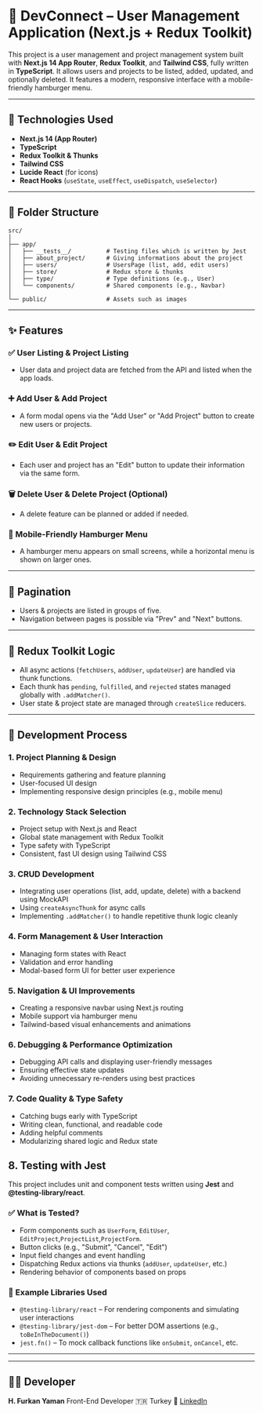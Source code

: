 # 📘 DevConnect – User Management Application (Next.js + Redux Toolkit)

This project is a user management and project management system built with **Next.js 14 App Router**, **Redux Toolkit**, and **Tailwind CSS**, fully written in **TypeScript**. It allows users and projects to be listed, added, updated, and optionally deleted. It features a modern, responsive interface with a mobile-friendly hamburger menu.

---

## 🚀 Technologies Used

- **Next.js 14 (App Router)**
- **TypeScript**
- **Redux Toolkit & Thunks**
- **Tailwind CSS**
- **Lucide React** (for icons)
- **React Hooks** (`useState`, `useEffect`, `useDispatch`, `useSelector`)

---

## 📂 Folder Structure

```
src/
│
├── app/
│   ├── __tests__/          # Testing files which is written by Jest
│   ├── about_project/      # Giving informations about the project
│   ├── users/              # UsersPage (list, add, edit users)
│   ├── store/              # Redux store & thunks
│   ├── type/               # Type definitions (e.g., User)
│   └── components/         # Shared components (e.g., Navbar)
│
└── public/                 # Assets such as images
```

---

## ✨ Features

### ✅ User Listing & Project Listing

- User data and project data are fetched from the API and listed when the app loads.

### ➕ Add User & Add Project

- A form modal opens via the "Add User" or "Add Project" button to create new users or projects.

### ✏️ Edit User & Edit Project

- Each user and project has an "Edit" button to update their information via the same form.

### 🗑️ Delete User & Delete Project (Optional)

- A delete feature can be planned or added if needed.

### 📱 Mobile-Friendly Hamburger Menu

- A hamburger menu appears on small screens, while a horizontal menu is shown on larger ones.

---

## 🔢 Pagination

- Users & projects are listed in groups of five.
- Navigation between pages is possible via "Prev" and "Next" buttons.

---

## 🧠 Redux Toolkit Logic

- All async actions (`fetchUsers`, `addUser`, `updateUser`) are handled via thunk functions.
- Each thunk has `pending`, `fulfilled`, and `rejected` states managed globally with `.addMatcher()`.
- User state & project state are managed through `createSlice` reducers.

---

## 🧪 Development Process

### 1. Project Planning & Design

- Requirements gathering and feature planning
- User-focused UI design
- Implementing responsive design principles (e.g., mobile menu)

### 2. Technology Stack Selection

- Project setup with Next.js and React
- Global state management with Redux Toolkit
- Type safety with TypeScript
- Consistent, fast UI design using Tailwind CSS

### 3. CRUD Development

- Integrating user operations (list, add, update, delete) with a backend using MockAPI
- Using `createAsyncThunk` for async calls
- Implementing `.addMatcher()` to handle repetitive thunk logic cleanly

### 4. Form Management & User Interaction

- Managing form states with React
- Validation and error handling
- Modal-based form UI for better user experience

### 5. Navigation & UI Improvements

- Creating a responsive navbar using Next.js routing
- Mobile support via hamburger menu
- Tailwind-based visual enhancements and animations

### 6. Debugging & Performance Optimization

- Debugging API calls and displaying user-friendly messages
- Ensuring effective state updates
- Avoiding unnecessary re-renders using best practices

### 7. Code Quality & Type Safety

- Catching bugs early with TypeScript
- Writing clean, functional, and readable code
- Adding helpful comments
- Modularizing shared logic and Redux state

## 8. Testing with Jest

This project includes unit and component tests written using **Jest** and **@testing-library/react**.

### ✅ What is Tested?

- Form components such as `UserForm`, `EditUser`, `EditProject`,`ProjectList`,`ProjectForm`.
- Button clicks (e.g., "Submit", "Cancel", "Edit")
- Input field changes and event handling
- Dispatching Redux actions via thunks (`addUser`, `updateUser`, etc.)
- Rendering behavior of components based on props

### 🧩 Example Libraries Used

- `@testing-library/react` – For rendering components and simulating user interactions
- `@testing-library/jest-dom` – For better DOM assertions (e.g., `toBeInTheDocument()`)
- `jest.fn()` – To mock callback functions like `onSubmit`, `onCancel`, etc.

---

---

## 👨‍💻 Developer

**H. Furkan Yaman**
Front-End Developer
🇹🇷 Turkey
💼 [LinkedIn](https://www.linkedin.com/in/h%C3%BCseyin-furkan-yaman-3775a22b7)

